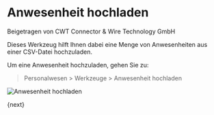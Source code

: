 # Anwesenheit hochladen
<span class="text-muted contributed-by">Beigetragen von CWT Connector & Wire Technology GmbH</span>

Dieses Werkzeug hilft Ihnen dabei eine Menge von Anwesenheiten aus einer CSV-Datei hochzuladen.

Um eine Anwesenheit hochzuladen, gehen Sie zu:

> Personalwesen > Werkzeuge > Anwesenheit hochladen

<img class="screenshot" alt="Anwesenheit hochladen" src="/assets/erpnext_docs/assets/img/human-resources/attendence-upload.png">

{next}
